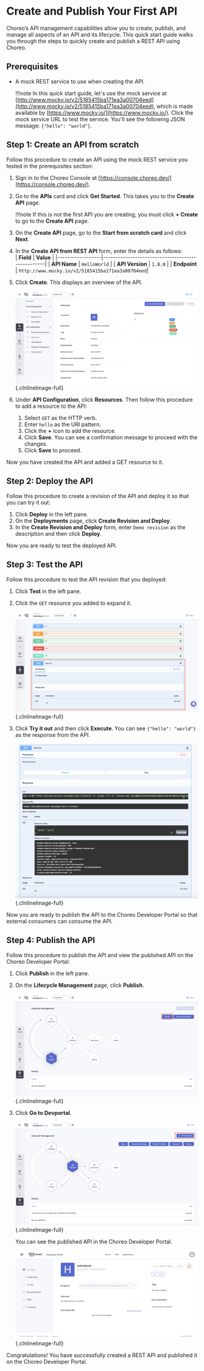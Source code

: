 # Create and Publish Your First API

Choreo’s API management capabilities allow you to create, publish, and manage all aspects of an API and its lifecycle.
This quick start guide walks you through the steps to quickly create and publish a REST API using Choreo. 

## Prerequisites
- A mock REST service to use when creating the API. 
    
    !!!note
        In this quick start guide, let's use the mock service at [http://www.mocky.io/v2/5185415ba171ea3a00704eed](http://www.mocky.io/v2/5185415ba171ea3a00704eed), which is made available by [https://www.mocky.io/](https://www.mocky.io/). Click the mock service URL to test the service. You'll see the following JSON message: `{"hello": "world"}`.
 
## Step 1: Create an API from scratch
Follow this procedure to create an API using the mock REST service you tested in the prerequisites section:

1. Sign in to the Choreo Console at [https://console.choreo.dev/](https://console.choreo.dev/).
2. Go to the **APIs** card and click **Get Started**. This takes you to the **Create API** page. 
    
    !!!note
        If this is not the first API you are creating, you must click **+ Create** to go to the **Create API** page.

3. On the **Create API** page, go to the **Start from scratch card** and click **Next**.
4. In the **Create API from REST API** form, enter the details as follows:    
    | **Field**        | **Value**                                        |
    |------------------|--------------------------------------------------|
    | **API Name**     | `HelloWorld`                                     |
    | **API Version**  | `1.0.0`                                          |
    | **Endpoint**     | `http://www.mocky.io/v2/5185415ba171ea3a00704eed`|

5. Click **Create**. This displays an overview of the API.

    ![API overview](../assets/img/apis/api-overview.png){.cInlineImage-full}
       
6. Under **API Configuration**, click **Resources**. Then follow this procedure to add a resource to the API:
    1. Select `GET` as the HTTP verb.
    2. Enter `hello` as the URI pattern.
    3. Click the **+** icon to add the resource.
    4. Click **Save**. You can see a confirmation message to proceed with the changes.
    5. Click **Save** to proceed.

Now you have created the API and added a GET resource to it.

## Step 2: Deploy the API
Follow this procedure to create a revision of the API and deploy it so that you can try it out:

1. Click **Deploy** in the left pane.
2. On the **Deployments** page, click **Create Revision and Deploy**.
3. In the **Create Revision and Deploy** form, enter `Demo revision` as the description and then click **Deploy**.

Now you are ready to test the deployed API.

## Step 3: Test the API
Follow this procedure to test the API revision that you deployed:

1. Click **Test** in the left pane.
2. Click the `GET` resource you added to expand it.

    ![API GET resource](../assets/img/apis/api-resource.png){.cInlineImage-full}

3. Click **Try it out** and then click **Execute**. You can see `{"hello": "world"}` as the response from the API.

    ![Response received from the service execution](../assets/img/apis/response.png){.cInlineImage-full}

Now you are ready to publish the API to the Choreo Developer Portal so that external consumers can consume the API.

## Step 4: Publish the API
Follow this procedure to publish the API and view the published API on the Choreo Developer Portal:

1. Click **Publish** in the left pane.
2. On the **Lifecycle Management** page, click **Publish**.

    ![Publish the API](../assets/img/apis/publish.png){.cInlineImage-full}

3. Click **Go to Devportal**.

    ![Go to API Developer Portal](../assets/img/apis/go-to-devportal.png){.cInlineImage-full}

     You can see the published API in the Choreo Developer Portal.

    ![List of published APIs in the API Developer Portal](../assets/img/apis/devportal.png){.cInlineImage-full}

Congratulations! You have successfully created a REST API and published it on the Choreo Developer Portal.
